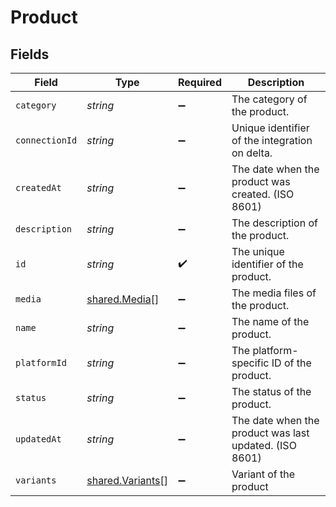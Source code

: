 # Product


## Fields

| Field                                                       | Type                                                        | Required                                                    | Description                                                 |
| ----------------------------------------------------------- | ----------------------------------------------------------- | ----------------------------------------------------------- | ----------------------------------------------------------- |
| `category`                                                  | *string*                                                    | :heavy_minus_sign:                                          | The category of the product.                                |
| `connectionId`                                              | *string*                                                    | :heavy_minus_sign:                                          | Unique identifier of the integration on delta.              |
| `createdAt`                                                 | *string*                                                    | :heavy_minus_sign:                                          | The date when the product was created. (ISO 8601)           |
| `description`                                               | *string*                                                    | :heavy_minus_sign:                                          | The description of the product.                             |
| `id`                                                        | *string*                                                    | :heavy_check_mark:                                          | The unique identifier of the product.                       |
| `media`                                                     | [shared.Media](../../../sdk/models/shared/media.md)[]       | :heavy_minus_sign:                                          | The media files of the product.                             |
| `name`                                                      | *string*                                                    | :heavy_minus_sign:                                          | The name of the product.                                    |
| `platformId`                                                | *string*                                                    | :heavy_minus_sign:                                          | The platform-specific ID of the product.                    |
| `status`                                                    | *string*                                                    | :heavy_minus_sign:                                          | The status of the product.                                  |
| `updatedAt`                                                 | *string*                                                    | :heavy_minus_sign:                                          | The date when the product was last updated. (ISO 8601)      |
| `variants`                                                  | [shared.Variants](../../../sdk/models/shared/variants.md)[] | :heavy_minus_sign:                                          | Variant of the product                                      |